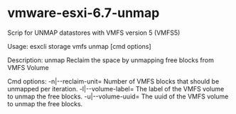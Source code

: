 # vmware-esxi-6.7-unmap
Scrip for UNMAP datastores with VMFS version 5 (VMFS5)


Usage: esxcli storage vmfs unmap [cmd options]

Description:
  unmap                 Reclaim the space by unmapping free blocks from VMFS Volume

Cmd options:
  -n|--reclaim-unit=<long>
                        Number of VMFS blocks that should be unmapped per iteration.
  -l|--volume-label=<str>
                        The label of the VMFS volume to unmap the free blocks.
  -u|--volume-uuid=<str>
                        The uuid of the VMFS volume to unmap the free blocks.
